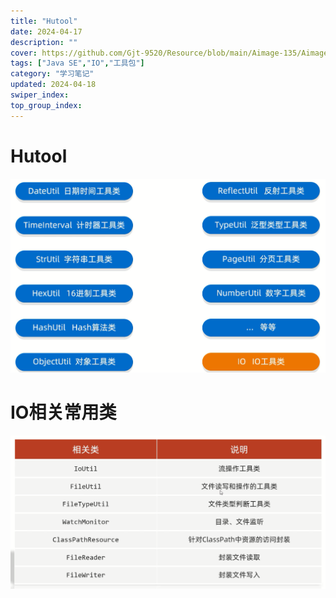 ```yaml
---
title: "Hutool"
date: 2024-04-17
description: ""
cover: https://github.com/Gjt-9520/Resource/blob/main/Aimage-135/Aimage126.jpg?raw=true
tags: ["Java SE","IO","工具包"]
category: "学习笔记"
updated: 2024-04-18
swiper_index: 
top_group_index: 
---
```


# Hutool

![Hutool](../images/Hutool.png)

# IO相关常用类

![IO相关常用类](../images/HutoolIO相关常用类.png)

